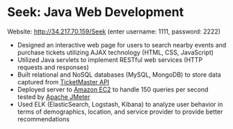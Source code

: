 # Seek: Java Web Development  
Website: http://34.217.70.159/Seek  (enter username: 1111, password: 2222)
* Designed an interactive web page for users to search nearby events and purchase tickets utilizing AJAX technology (HTML, CSS, JavaScript)
* Utilized Java servlets to implement RESTful web services (HTTP requests and responses)
* Built relational and NoSQL databases (MySQL, MongoDB) to store data captured from [TicketMaster API](https://developer.ticketmaster.com/products-and-docs/apis/discovery-api/v2/)
* Deployed server to [Amazon EC2](https://aws.amazon.com/ec2/) to handle 150 queries per second tested by [Apache JMeter](http://jmeter.apache.org/)
* Used ELK (ElasticSearch, Logstash, Kibana) to analyze user behavior in terms of demographics, location, and service provider to provide better recommendations
